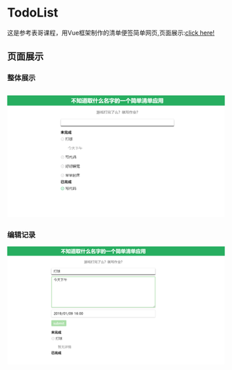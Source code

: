 # TodoList
这是参考表哥课程，用Vue框架制作的清单便签简单网页,页面展示:[click here!](https://bbiiaoao.github.io/TodoList/Demo/index)
## 页面展示
### 整体展示
![整体展示](https://github.com/BBiiaoao/TodoList/blob/master/ScreenShot/OverDisplay.png "整体展示")
---
### 编辑记录
![编辑](https://github.com/BBiiaoao/TodoList/blob/master/ScreenShot/edit.png "编辑记录")
